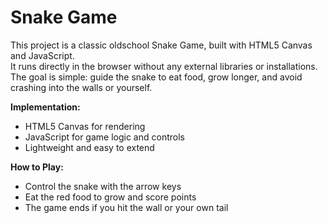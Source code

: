 # Snake Game

This project is a classic oldschool Snake Game, built with HTML5 Canvas and JavaScript.  
It runs directly in the browser without any external libraries or installations.  
The goal is simple: guide the snake to eat food, grow longer, and avoid crashing into the walls or yourself.  

**Implementation:**
- HTML5 Canvas for rendering
- JavaScript for game logic and controls
- Lightweight and easy to extend

**How to Play:**
- Control the snake with the arrow keys
- Eat the red food to grow and score points
- The game ends if you hit the wall or your own tail

